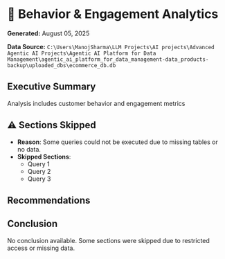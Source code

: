 # 📝 Behavior & Engagement Analytics
**Generated:** August 05, 2025

**Data Source:** `C:\Users\ManojSharma\LLM Projects\AI projects\Advanced Agentic AI Projects\Agentic AI Platform for Data Management\agentic_ai_platform_for_data_management-data_products-backup\uploaded_dbs\ecommerce_db.db`

## Executive Summary

Analysis includes customer behavior and engagement metrics

## ⚠️ Sections Skipped
- **Reason**: Some queries could not be executed due to missing tables or no data.
- **Skipped Sections**:
  - Query 1
  - Query 2
  - Query 3

## Recommendations

## Conclusion

No conclusion available. Some sections were skipped due to restricted access or missing data.